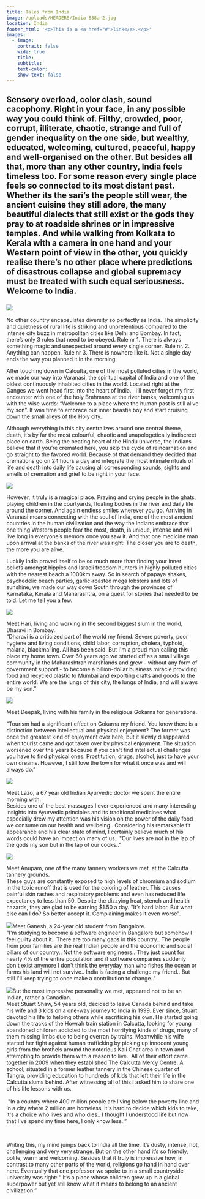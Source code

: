 ```yaml
---
title: Tales from India
image: /uploads/HEADERS/India 838a-2.jpg
location: India
footer_html: '<p>This is a <a href="#">link</a>.</p>'
images:
  - image:
    portrait: false
    wide: true
    title:
    subtitle:
    text-color:
    show-text: false
---
```



## Sensory overload, color clash, sound cacophony. Right in your face, in any possible way you could think of. Filthy, crowded, poor, corrupt, illiterate, chaotic, strange and full of gender inequality on the one side, but wealthy, educated, welcoming, cultured, peaceful, happy and well-organised on the other. But besides all that, more than any other country, India feels timeless too. For some reason every single place feels so connected to its most distant past. Whether its the sari’s the people still wear, the ancient cuisine they still adore, the many beautiful dialects that still exist or the gods they pray to at roadside shrines or in impressive temples. And while walking from Kolkata to Kerala with a camera in one hand and your Western point of view in the other, you quickly realise there’s no other place where predictions of disastrous collapse and global supremacy must be treated with such equal seriousness. Welcome to India.&nbsp;

### ![](/uploads/versions/india-838a-2-1---x----2048-711x---.jpg)

No other country encapsulates diversity so perfectly as India. The simplicity and quietness of rural life is striking and unpretentious compared to the intense city buzz in metropolitan cities like Delhi and Bombay. In fact, there’s only 3 rules that need to be obeyed. Rule nr 1. There is always something magic and unexpected around every single corner. Rule nr. 2. Anything can happen. Rule nr 3. There is nowhere like it. Not a single day ends the way you planned it in the morning.

After touching down in Calcutta, one of the most polluted cities in the world, we made our way into Varanasi, the spiritual capital of India and one of the oldest continuously inhabited cities in the world. Located right at the Ganges we went head first into the heart of India. &nbsp; I’ll never forget my first encounter with one of the holy Brahmans at the river banks, welcoming us with the wise words: “Welcome to a place where the human past is still alive my son”. It was time to embrace our inner beastie boy and start cruising down the small alleys of the Holy city.

Although everything in this city centralizes around one central theme, death, it’s by far the most colourful, chaotic and unapologetically indiscreet place on earth. Being the beating heart of the Hindu universe, the Indians believe that if you’re cremated here, you skip the cycle of reincarnation and go straight to the favored world. Because of that demand they decided that cremations go on 24 hours a day and integrate the most intimate rituals of life and death into daily life causing all corresponding sounds, sights and smells of cremation and grief to be right in your face. &nbsp;

![](/uploads/versions/india-394-2---x----2048-1365x---.jpg)

However, it truly is a magical place. Praying and crying people in the ghats, playing children in the courtyards, floating bodies in the river and daily life around the corner. And again endless smiles wherever you go. Arriving in Varanasi means connecting with the soul of India, one of the most ancient countries in the human civilization and the way the Indians embrace that one thing Western people fear the most, death, is unique, intense and will live long in everyone’s memory once you saw it. And that one medicine man upon arrival at the banks of the river was right: The closer you are to death, the more you are alive.

Luckily India proved itself to be so much more than finding your inner beliefs amongst hippies and Israeli freedom hunters in highly polluted cities with the nearest beach a 1000km away. So in search of papaya shakes, psychedelic beach parties, garlic-roasted mega lobsters and lots of sunshine, we made our way down South through the provinces of Karnataka, Kerala and Maharashtra, on a quest for stories that needed to be told. Let me tell you a few.&nbsp;

![](/uploads/versions/india-3272-1---x----2048-1365x---.jpg)

Meet Hari, living and working in the second biggest slum in the world, Dharavi in Bombay.&nbsp;<br>“Dharavi is a criticized part of the world my friend. Severe poverty, poor hygiene and living conditions, child labor, corruption, cholera, typhoid, malaria, blackmailing. All has been said. But I'm a proud man calling this place my home town. Over 60 years ago we started off as a small village community in the Maharashtran marshlands and grew - without any form of government support - to become a billion-dollar business miracle providing food and recycled plastic to Mumbai and exporting crafts and goods to the entire world. We are the lungs of this city, the lungs of India, and will always be my son.”&nbsp;

![](/uploads/versions/india-2399-1---x----2048-1365x---.jpg)

Meet Deepak, living with his family in the religious Gokarna for generations.

"Tourism had a significant effect on Gokarna my friend. You know there is a distinction between intellectual and physical enjoyment? The former was once the greatest kind of enjoyment over here, but it slowly disappeared when tourist came and got taken over by physical enjoyment. The situation worsened over the years because if you can't find intellectual challenges you have to find physical ones. Prostitution, drugs, alcohol, just to have your own dreams. However, I still love the town for what it once was and will always do.”

![](/uploads/versions/india-2843-1---x----1365-2048x---.jpg)

Meet Lazo, a 67 year old Indian Ayurvedic doctor we spent the entire morning with.&nbsp;<br>Besides one of the best massages I ever experienced and many interesting insights into Ayurvedic principles and its traditional medicines what especially drew my attention was his vision on the power of the daily food we consume on our health and wellbeing.. Considering his remarkable fit appearance and his clear state of mind, I certainly believe much of his words could have an impact on many of us.. "Our lives are not in the lap of the gods my son but in the lap of our cooks.."&nbsp;

![](/uploads/versions/india-259-1---x----2048-1365x---.jpg)

Meet Anupam, one of the many tannery workers we met &nbsp;at the Calcutta tannery grounds. &nbsp;<br>These guys are constantly exposed to high levels of chromium and sodium in the toxic runoff that is used for the coloring of leather. This causes painful skin rashes and respiratory problems and even has reduced life expectancy to less than 50. Despite the dizzying heat, stench and health hazards, they are glad to be earning $1.50 a day. "It’s hard labor. But what else can I do? So better accept it. Complaining makes it even worse".

![](/uploads/versions/india-2328---x----2048-1365x---.jpg)Meet Ganesh, a 24-year old student from Bangalore.&nbsp;<br>"I'm studying to become a software engineer in Bangalore but somehow I feel guilty about it.. There are too many gaps in this country.. The people from poor families are the real Indian people and the economic and social pillars of our country.. Not the software engineers.. They just count for nearly 4% of the entire population and if software companies suddenly don't exist anymore I don't think the everyday man who fishes the ocean or farms his land will not survive.. India is facing a challenge my friend.. But still I'll keep trying to once make a contribution to change.."&nbsp;

![](/uploads/versions/india-290---x----2048-1365x---.jpg)But the most impressive personality we met, appeared not to be an Indian, rather a Canadian.&nbsp;<br>Meet Stuart Shaw, 54 years old, decided to leave Canada behind and take his wife and 3 kids on a one-way journey to India in 1999. Ever since, Stuart devoted his life to helping others while sacrificing his own. He started going down the tracks of the Howrah train station in Calcutta, looking for young abandoned children addicted to the most horrifying kinds of drugs, many of them missing limbs due to being overran by trains. Meanwhile his wife started her fight against human trafficking by picking up innocent young girls from the brothels around the notorious Kali Ghat area in town and attempting to provide them with a reason to live. &nbsp;All of their effort came together in 2009 when they established The Calcutta Mercy Centre. A school, situated in a former leather tannery in the Chinese quarter of Tangra, providing education to hundreds of kids that left their life in the Calcutta slums behind. After witnessing all of this I asked him to share one of his life lessons with us.&nbsp;<br>&nbsp;<br>&nbsp;"In a country where 400 million people are living below the poverty line and in a city where 2 million are homeless, it's hard to decide which kids to take, it's a choice who lives and who dies.. I thought I understood life but now that I've spend my time here, I only know less..”&nbsp;

&nbsp;

Writing this, my mind jumps back to India all the time. It’s dusty, intense, hot, challenging and very very strange. But on the other hand it’s so friendly, polite, warm and welcoming. Besides that it truly is impressive how, in contrast to many other parts of the world, religions go hand in hand over here. Eventually that one professor we spoke to in a small countryside university was right: “ It’s a place whose children grew up in a global superpower but yet still know what it means to belong to an ancient civilization.”
